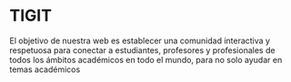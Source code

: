 # TIGIT
El objetivo de nuestra web es establecer una comunidad interactiva y respetuosa para conectar a estudiantes, profesores y profesionales de todos los ámbitos académicos en todo el mundo, para no solo ayudar en temas académicos
